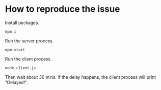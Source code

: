 # How to reproduce the issue

Install packages.

```
npm i
```

Run the server process.

```
npm start
```

Run the client process.

```
node client.js
```

Then wait about 30 mins. If the delay happens, the client process will print "Delayed!".
